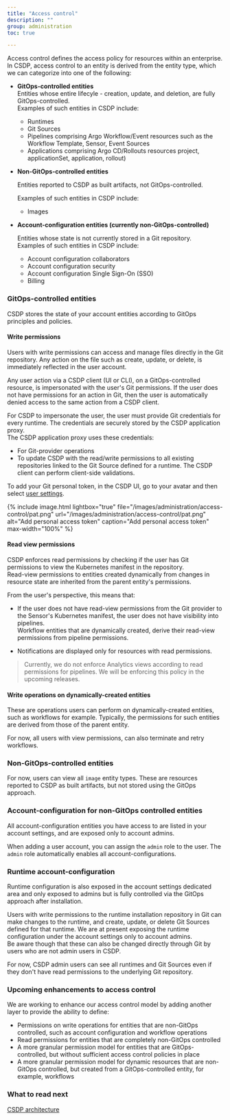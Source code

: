 ```yaml
---
title: "Access control"
description: ""
group: administration
toc: true

---
```

Access control defines the access policy for resources within an enterprise.   
In CSDP, access control to an entity is derived from the entity type, which we can categorize into one of the following:

* **GitOps-controlled entities**  
  Entities whose entire lifecyle - creation, update, and deletion, are fully GitOps-controlled.  
  Examples of such entities in CSDP include:
  * Runtimes
  * Git Sources
  * Pipelines comprising Argo Workflow/Event resources such as the Workflow Template, Sensor, Event Sources
  * Applications comprising Argo CD/Rollouts resources project, applicationSet, application, rollout)

* **Non-GitOps-controlled entities**  

  Entities reported to CSDP as built artifacts, not GitOps-controlled.
    
  Examples of such entities in CSDP include:
  * Images

* **Account-configuration entities (currently non-GitOps-controlled)**  

  Entities whose state is not currently stored in a Git repository.  
  Examples of such entities in CSDP include:

  * Account configuration collaborators
  * Account configuration security
  * Account configuration Single Sign-On (SSO)
  * Billing


### GitOps-controlled entities
CSDP stores the state of your account entities according to GitOps principles and policies. 

#### Write permissions
Users with write permissions can access and manage files directly in the Git repository. Any action on the file such as create, update, or delete, is immediately reflected in the user account.  

Any user action via a CSDP client (UI or CLI), on a GitOps-controlled resource, is impersonated with the user's Git permissions. If the user does not have permissions for an action in Git, then the user is automatically denied access to the same action from a CSDP client.  

For CSDP to impersonate the user, the user must provide Git credentials for every runtime. The credentials are securely stored by the CSDP application proxy.  
The CSDP application proxy uses these credentials:
* For Git-provider operations
* To update CSDP with the read/write permissions to all existing repositories linked to the Git Source defined for a runtime. The CSDP client can perform client-side validations.

To add your Git personal token, in the CSDP UI, go to your avatar and then select [user settings](https://g.codefresh.io/2.0/user-settings).

{% include
image.html
lightbox="true"
file="/images/administration/access-control/pat.png"
url="/images/administration/access-control/pat.png"
alt="Add personal access token"
caption="Add personal access token"
max-width="100%"
%}

#### Read view permissions
CSDP enforces read permissions by checking if the user has Git permissions to view the Kubernetes manifest in the repository.  
Read-view permissions to entities created dynamically from changes in resource state are inherited from the parent entity's permissions.

From the user's perspective, this means that:

* If the user does not have read-view permissions from the Git provider to the Sensor's Kubernetes manifest, the user does not have visibility into pipelines.  
  Workflow entities that are dynamically created, derive their read-view permissions from pipeline permissions. 

* Notifications are displayed only for resources with read permissions.


> Currently, we do not enforce Analytics views according to read permissions for pipelines. We will be enforcing this policy in the upcoming releases.

#### Write operations on dynamically-created entities
These are operations users can perform on dynamically-created entities, such as workflows for example. Typically, the permissions for such entities are derived from those of the parent entity.  

For now, all users with view permissions, can also terminate and retry workflows. 


### Non-GitOps-controlled entities
For now, users can view all `image` entity types. These are resources reported to CSDP as built artifacts, but not stored using the GitOps approach.

### Account-configuration for non-GitOps controlled entities
All account-configuration entities you have access to are listed in your account settings, and are exposed only to account admins.  

When adding a user account, you can assign the `admin` role to the user. The `admin` role automatically enables all account-configurations.

### Runtime account-configuration 
Runtime configuration is also exposed in the account settings dedicated area and only exposed to admins but is fully controlled via the GitOps approach after installation. <br>

Users with write permissions to the runtime installation repository in Git can make changes to the runtime, and create, update, or delete Git Sources defined for that runtime.
We are at present exposing the runtime configuration under the account settings only to account admins.   
Be aware though that these can also be changed directly through Git by users who are not admin users in CSDP. <br>

For now, CSDP admin users can see all runtimes and Git Sources even if they don't have read permissions to the underlying Git repository.


### Upcoming enhancements to access control
We are working to enhance our access control model by adding another layer to provide the ability to define:
* Permissions on write operations for entities that are non-GitOps controlled, such as account configuration and workflow operations
* Read permissions for entities that are completely non-GitOps controlled
* A more granular permission model for entities that are GitOps-controlled, but without sufficient access control policies in place
* A more granular permission model for dynamic resources that are non-GitOps controlled, but created from a GitOps-controlled entity, for example, workflows

### What to read next
[CSDP architecture](({{site.baseurl}}/docs/getting-started/architecture/))
